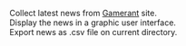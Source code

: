 Collect latest news from [Gamerant](https://gamerant.com/) site.\
Display the news in a graphic user interface.\
Export news as .csv file on current directory.
